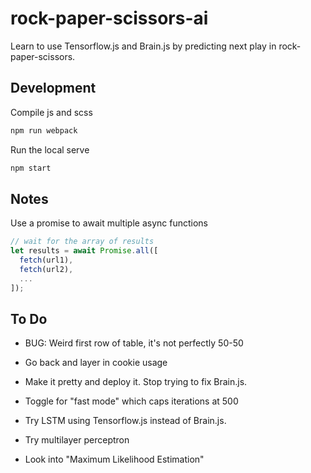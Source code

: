 # rock-paper-scissors-ai

Learn to use Tensorflow.js and Brain.js by predicting next play in rock-paper-scissors.

## Development

Compile js and scss

```sh
npm run webpack
```

Run the local serve

```sh
npm start
```

## Notes

Use a promise to await multiple async functions

```js
// wait for the array of results
let results = await Promise.all([
  fetch(url1),
  fetch(url2),
  ...
]);
```

## To Do

- BUG: Weird first row of table, it's not perfectly 50-50
- Go back and layer in cookie usage
- Make it pretty and deploy it. Stop trying to fix Brain.js.
- Toggle for "fast mode" which caps iterations at 500

- Try LSTM using Tensorflow.js instead of Brain.js.
- Try multilayer perceptron
- Look into "Maximum Likelihood Estimation"
